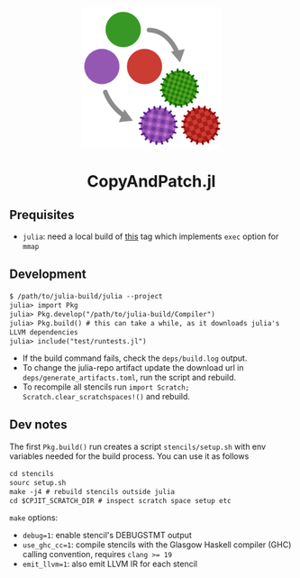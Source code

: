 <p align="center">
<img width="250px" src="./logo/logo.png" alt="CopyAndPatch.jl" />
</p>
<h1 align="center">
CopyAndPatch.jl
</h1>


## Prequisites

- `julia`: need a local build of [this](https://github.com/fatteneder/julia/tree/cpjit-mmap-v3) tag which implements `exec` option for `mmap`

## Development

```
$ /path/to/julia-build/julia --project
julia> import Pkg
julia> Pkg.develop("/path/to/julia-build/Compiler")
julia> Pkg.build() # this can take a while, as it downloads julia's LLVM dependencies
julia> include("test/runtests.jl")
```

- If the build command fails, check the `deps/build.log` output.
- To change the julia-repo artifact update the download url in `deps/generate_artifacts.toml`,
  run the script and rebuild.
- To recompile all stencils run `import Scratch; Scratch.clear_scratchspaces!()` and rebuild.

## Dev notes

The first `Pkg.build()` run creates a script `stencils/setup.sh` with env variables needed
for the build process. You can use it as follows
```
cd stencils
sourc setup.sh
make -j4 # rebuild stencils outside julia
cd $CPJIT_SCRATCH_DIR # inspect scratch space setup etc
```

`make` options:
- `debug=1`: enable stencil's DEBUGSTMT output
- `use_ghc_cc=1`: compile stencils with the Glasgow Haskell compiler (GHC) calling convention,
  requires `clang >= 19`
- `emit_llvm=1`: also emit LLVM IR for each stencil
